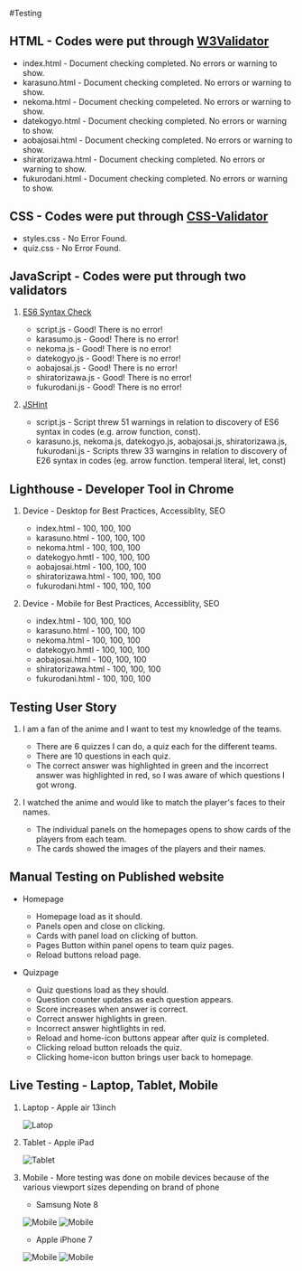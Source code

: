 #Testing 

## HTML - Codes were put through [W3Validator](https://validator.w3.org/)
* index.html - Document checking completed. No errors or warning to show.
* karasuno.html - Document checking completed. No errors or warning to show.
* nekoma.html - Document checking compeleted. No errors or warning to show.
* datekogyo.html - Document checking completed. No errors or warning to show. 
* aobajosai.html - Document checking completed. No errors or warning to show.
* shiratorizawa.html - Document checking completed. No errors or warning to show.
* fukurodani.html - Document checking completed. No errors or warning to show.

## CSS - Codes were put through [CSS-Validator](https://jigsaw.w3.org/css-validator/validator)
* styles.css - No Error Found.
* quiz.css - No Error Found.

## JavaScript - Codes were put through two validators 
1.  [ES6 Syntax Check](https://www.piliapp.com/syntax-check/es6/) 
    * script.js - Good! There is no error!
    * karasumo.js - Good! There is no error!
    * nekoma.js - Good! There is no error!
    * datekogyo.js - Good! There is no error!
    * aobajosai.js - Good! There is no error!
    * shiratorizawa.js - Good! There is no error!
    * fukurodani.js - Good! There is no error!

2. [JSHint](https://jshint.com/)
    * script.js - Script threw 51 warnings in relation to discovery of ES6 syntax in codes (e.g. arrow function, const). 
    * karasuno.js, nekoma.js, datekogyo.js, aobajosai.js, shiratorizawa.js, fukurodani.js - Scripts threw 33 warngins in relation to discovery of E26 syntax in codes (eg. arrow function. temperal literal, let, const)

## Lighthouse - Developer Tool in Chrome
1. Device - Desktop for Best Practices, Accessiblity, SEO
    * index.html - 100, 100, 100
    * karasuno.html - 100, 100, 100
    * nekoma.html - 100, 100, 100
    * datekogyo.hmtl - 100, 100, 100
    * aobajosai.html - 100, 100, 100
    * shiratorizawa.html - 100, 100, 100
    * fukurodani.html - 100, 100, 100

2. Device - Mobile for Best Practices, Accessiblity, SEO
    * index.html - 100, 100, 100
    * karasuno.html - 100, 100, 100
    * nekoma.html - 100, 100, 100
    * datekogyo.hmtl - 100, 100, 100
    * aobajosai.html - 100, 100, 100
    * shiratorizawa.html - 100, 100, 100
    * fukurodani.html - 100, 100, 100

## Testing User Story
1. I am a fan of the anime and I want to test my knowledge of the teams.
    * There are 6 quizzes I can do, a quiz each for the different teams. 
    * There are 10 questions in each quiz.
    * The correct answer was highlighted in green and the incorrect answer was highlighted in red, so I was aware of which questions I got wrong.

2. I watched the anime and would like to match the player's faces to their names. 
    * The individual panels on the homepages opens to show cards of the players from each team.
    * The cards showed the images of the players and their names.

## Manual Testing on Published website
* Homepage
    * Homepage load as it should. 
    * Panels open and close on clicking.
    * Cards with panel load on clicking of button.
    * Pages Button within panel opens to team quiz pages.
    * Reload buttons reload page.

* Quizpage 
    * Quiz questions load as they should.
    * Question counter updates as each question appears.
    * Score increases when answer is correct.
    * Correct answer highlights in green.
    * Incorrect answer hightlights in red.
    * Reload and home-icon buttons appear after quiz is completed.
    * Clicking reload button reloads the quiz.
    * Clicking home-icon button brings user back to homepage.

## Live Testing - Laptop, Tablet, Mobile
1. Laptop - Apple air 13inch 

    ![Latop](assets/images/readme-img/appleairlaptop13inch.JPG)

2. Tablet - Apple iPad

    ![Tablet](assets/images/readme-img/tablet-ipad.PNG)

3. Mobile - More testing was done on mobile devices because of the various viewport sizes depending on brand of phone
    * Samsung Note 8

    ![Mobile](assets/images/readme-img/mobile-samsungnote8.jpeg) ![Mobile](assets/images/readme-img/mobile-samsungnote8-quiz.jpeg)

    * Apple iPhone 7 

    ![Mobile](assets/images/readme-img/haikyuu-mobile-iPhone7.jpeg) ![Mobile](assets/images/readme-img/haikyuu-mobile-iphone7-card.jpeg)
